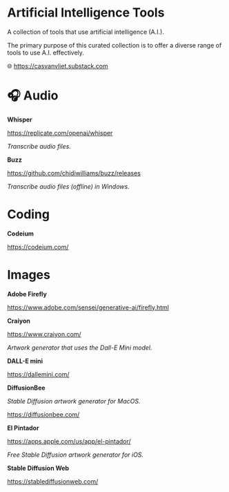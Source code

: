 # Artificial Intelligence Tools

A collection of tools that use artificial intelligence (A.I.).

The primary purpose of this curated collection is to offer a diverse range of tools to use A.I. effectively.

🌐  https://casvanvliet.substack.com

# 🎧 Audio 

**Whisper**

https://replicate.com/openai/whisper

*Transcribe audio files.*

**Buzz**

https://github.com/chidiwilliams/buzz/releases

*Transcribe audio files (offline) in Windows.*

# Coding

**Codeium**

https://codeium.com/

# Images

**Adobe Firefly**

https://www.adobe.com/sensei/generative-ai/firefly.html

**Craiyon**

https://www.craiyon.com/

*Artwork generator that uses the Dall-E Mini model.*

**DALL-E mini**

https://dallemini.com/

**DiffusionBee**

*Stable Diffusion artwork generator for MacOS.*

https://diffusionbee.com/

**El Pintador**

https://apps.apple.com/us/app/el-pintador/

*Free Stable Diffusion artwork generator for iOS.*

**Stable Diffusion Web**

https://stablediffusionweb.com/
